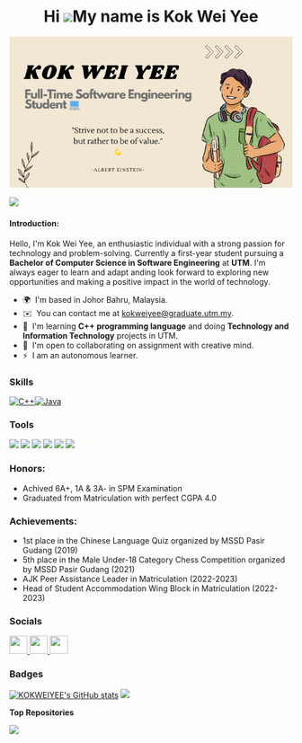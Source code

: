 # <div align="center">Hi ![](https://user-images.githubusercontent.com/18350557/176309783-0785949b-9127-417c-8b55-ab5a4333674e.gif)My name is Kok Wei Yee

<p align="center">
<img src="https://github.com/KOKWEIYEE/KOKWEIYEE/blob/main/profile.github.png"><picture>

![](https://komarev.com/ghpvc/?username=KOKWEIYEE&label=PROFILE+VIEWS)
#### Introduction:
Hello, I'm Kok Wei Yee, an enthusiastic individual with a strong passion for technology and problem-solving. Currently a first-year student pursuing a **Bachelor of Computer Science in Software Engineering** at **UTM**. I'm always eager to learn and adapt anding look forward to exploring new opportunities and making a positive impact in the world of technology.
* 🌍  I'm based in Johor Bahru, Malaysia.
* ✉️  You can contact me at [kokweiyee@graduate.utm.my](mailto:kokweiyee@graduate.utm.my).
* 🧠  I'm learning **C++ programming language** and doing **Technology and Information Technology** projects in UTM.
* 🤝  I'm open to collaborating on assignment with creative mind.
* ⚡  I am an autonomous learner.

### Skills

<a href="https://docs.microsoft.com/en-us/cpp/?view=msvc-170" target="_blank" rel="noreferrer"><img src="https://raw.githubusercontent.com/danielcranney/readme-generator/main/public/icons/skills/cplusplus-colored.svg" width="36" height="36" alt="C++" /></a><a href="https://www.oracle.com/java/" target="_blank" rel="noreferrer"><img src="https://raw.githubusercontent.com/danielcranney/readme-generator/main/public/icons/skills/java-colored.svg" width="36" height="36" alt="Java" /></a></p>

### Tools

<p align="left"><img src="https://img.shields.io/badge/ChatGPT-74aa9c?style=for-the-badge&logo=openai&logoColor=white">
<img src="https://img.shields.io/badge/Canva-%2300C4CC.svg?&style=for-the-badge&logo=Canva&logoColor=white" />
<img src="https://img.shields.io/badge/Microsoft_Word-2B579A?style=for-the-badge&logo=microsoft-word&logoColor=white">
<img src="https://img.shields.io/badge/Microsoft_PowerPoint-B7472A?style=for-the-badge&logo=microsoft-powerpoint&logoColor=white">
<img src="https://img.shields.io/badge/Microsoft_Excel-217346?style=for-the-badge&logo=microsoft-excel&logoColor=white">
<img src="https://img.shields.io/badge/Visual%20Studio%20Code-0078d7.svg?style=for-the-badge&logo=visual-studio-code&logoColor=white">

### Honors:
* Achived 6A+, 1A & 3A- in SPM Examination
* Graduated from Matriculation with perfect CGPA 4.0

### Achievements:
* 1st place in the Chinese Language Quiz organized by MSSD Pasir Gudang (2019)
* 5th place in the Male Under-18 Category Chess Competition organized by MSSD Pasir Gudang (2021)
* AJK Peer Assistance Leader in Matriculation (2022-2023)
* Head of Student Accommodation Wing Block in Matriculation (2022-2023)

### Socials

<a href="https://www.github.com/KOKWEIYEE" target="_blank" rel="noreferrer"> <picture> <source media="(prefers-color-scheme: dark)" srcset="https://raw.githubusercontent.com/danielcranney/readme-generator/main/public/icons/socials/github-dark.svg" /> <source media="(prefers-color-scheme: light)" srcset="https://raw.githubusercontent.com/danielcranney/readme-generator/main/public/icons/socials/github.svg" /> <img src="https://raw.githubusercontent.com/danielcranney/readme-generator/main/public/icons/socials/github.svg" width="32" height="32" /> </picture> </a> <a href="http://www.instagram.com/weiyee36?utm_source=qr&igsh=eTZyb3I4a2RodXlo" target="_blank" rel="noreferrer"> <picture> <source media="(prefers-color-scheme: dark)" srcset="undefined" /> <source media="(prefers-color-scheme: light)" srcset="https://raw.githubusercontent.com/danielcranney/readme-generator/main/public/icons/socials/instagram.svg" /> <img src="https://raw.githubusercontent.com/danielcranney/readme-generator/main/public/icons/socials/instagram.svg" width="32" height="32" /> </picture> </a> <a href="https://www.linkedin.com/in/kok-wei-yee-791282282?utm_source=share&utm_campaign=share_via&utm_content=profile&utm_medium=android_app" target="_blank" rel="noreferrer"> <picture> <source media="(prefers-color-scheme: dark)" srcset="https://raw.githubusercontent.com/danielcranney/readme-generator/main/public/icons/socials/linkedin-dark.svg" /> <source media="(prefers-color-scheme: light)" srcset="https://raw.githubusercontent.com/danielcranney/readme-generator/main/public/icons/socials/linkedin.svg" /> <img src="https://raw.githubusercontent.com/danielcranney/readme-generator/main/public/icons/socials/linkedin.svg" width="32" height="32" /> </picture> </a></p>

### Badges
<a href="http://www.github.com/KOKWEIYEE"><img src="https://github-readme-stats.vercel.app/api?username=KOKWEIYEE&show_icons=true&hide=&count_private=true&title_color=ffffff&text_color=ffffff&icon_color=3382ed&bg_color=1c1917&hide_border=true&show_icons=true" alt="KOKWEIYEE's GitHub stats" /></a>
<a href="http://www.github.com/KOKWEIYEE"><img src="https://github-readme-streak-stats.herokuapp.com/?user=KOKWEIYEE&stroke=ffffff&background=1c1917&ring=ffffff&fire=ffffff&currStreakNum=ffffff&currStreakLabel=ffffff&sideNums=ffffff&sideLabels=ffffff&dates=ffffff&hide_border=true" /></a>

<b>Top Repositories</b>

<div width="100%" align="center"><a href="https://github.com/KOKWEIYEE/eportfolio-SECP1013" align="left"><img align="left" width="45%" src="https://github-readme-stats.vercel.app/api/pin/?username=KOKWEIYEE&repo=eportfolio-SECP1013&title_color=ffffff&text_color=ffffff&icon_color=3382ed&bg_color=1c1917&hide_border=true&locale=en" /></a>

